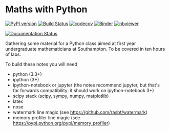 # Maths with Python

 [![PyPI version](https://badge.fury.io/py/maths-with-python.svg)](https://badge.fury.io/py/maths-with-python) 
 [![Build Status](https://travis-ci.org/LaGuer/maths-with-python.svg?branch=master)](https://travis-ci.org/LaGuer/maths-with-python) 
 [![codecov](https://codecov.io/gh/LaGuer/maths-with-python/branch/master/graph/badge.svg)](https://codecov.io/gh/LaGuer/maths-with-python) 
 [![Binder](http://mybinder.org/badge.svg)](http://mybinder.org/repo/LaGuer/maths-with-python)
 [![nbviewer](https://img.shields.io/badge/view%20on-nbviewer-brightgreen.svg)](https://nbviewer.jupyter.org/github/LaGuer/maths-with-python/blob/master/website-index.ipynb)

[![Documentation Status](https://readthedocs.org/projects/maths-with-python/badge/?version=latest)](http://maths-with-python.readthedocs.org/en/latest/?badge=latest)


Gathering some material for a Python class aimed at first year undergraduate mathematicians at Southampton. To be covered in ten hours of labs.

To build these notes you will need

* python (3.3+)
* ipython (3+)
* ipython-notebook or jupyter (the notes recommend jupyter, but that's for forwards compatibility: it should work on ipython-notebook 3+)
* scipy stack (scipy, sympy, numpy, matplotlib)
* latex
* nose
* watermark line magic (see https://github.com/rasbt/watermark)
* memory profiler line magic (see https://pypi.python.org/pypi/memory_profiler)
